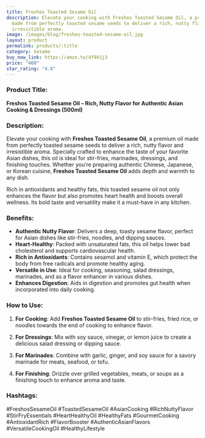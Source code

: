 ```yaml
---
title: Freshos Toasted Sesame Oil
description: Elevate your cooking with Freshos Toasted Sesame Oil, a premium oil
  made from perfectly toasted sesame seeds to deliver a rich, nutty flavor and
  irresistible aroma.
image: /images/blog/freshos-toasted-sesame-oil.jpg
layout: product
permalink: products/:title
category: Sesame
buy_now_link: https://amzn.to/4f9X1j3
price: "460"
star_rating: "4.4"
---
```

### Product Title:
**Freshos Toasted Sesame Oil – Rich, Nutty Flavor for Authentic Asian Cooking & Dressings (500ml)**

### Description:
Elevate your cooking with **Freshos Toasted Sesame Oil**, a premium oil made from perfectly toasted sesame seeds to deliver a rich, nutty flavor and irresistible aroma. Specially crafted to enhance the taste of your favorite Asian dishes, this oil is ideal for stir-fries, marinades, dressings, and finishing touches. Whether you’re preparing authentic Chinese, Japanese, or Korean cuisine, **Freshos Toasted Sesame Oil** adds depth and warmth to any dish.

Rich in antioxidants and healthy fats, this toasted sesame oil not only enhances the flavor but also promotes heart health and boosts overall wellness. Its bold taste and versatility make it a must-have in any kitchen.

### Benefits:
- **Authentic Nutty Flavor**: Delivers a deep, toasty sesame flavor, perfect for Asian dishes like stir-fries, noodles, and dipping sauces.
- **Heart-Healthy**: Packed with unsaturated fats, this oil helps lower bad cholesterol and supports cardiovascular health.
- **Rich in Antioxidants**: Contains sesamol and vitamin E, which protect the body from free radicals and promote healthy aging.
- **Versatile in Use**: Ideal for cooking, seasoning, salad dressings, marinades, and as a flavor enhancer in various dishes.
- **Enhances Digestion**: Aids in digestion and promotes gut health when incorporated into daily cooking.

### How to Use:
1. **For Cooking**: Add **Freshos Toasted Sesame Oil** to stir-fries, fried rice, or noodles towards the end of cooking to enhance flavor.
   
2. **For Dressings**: Mix with soy sauce, vinegar, or lemon juice to create a delicious salad dressing or dipping sauce.

3. **For Marinades**: Combine with garlic, ginger, and soy sauce for a savory marinade for meats, seafood, or tofu.

4. **For Finishing**: Drizzle over grilled vegetables, meats, or soups as a finishing touch to enhance aroma and taste.

### Hashtags:
#FreshosSesameOil #ToastedSesameOil #AsianCooking #RichNuttyFlavor #StirFryEssentials #HeartHealthyOil #HealthyFats #GourmetCooking #AntioxidantRich #FlavorBooster #AuthenticAsianFlavors #VersatileCookingOil #HealthyLifestyle
